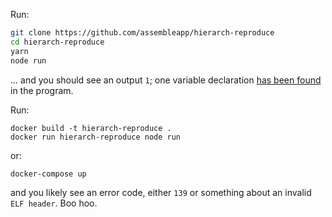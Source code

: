 Run:

```bash
git clone https://github.com/assembleapp/hierarch-reproduce
cd hierarch-reproduce
yarn
node run
```

... and you should see an output `1`;
one variable declaration [has been found] in the program.

[has been found]: https://github.com/assembleapp/hierarch-reproduce/blob/main/run.js#L9

Run:

```
docker build -t hierarch-reproduce .
docker run hierarch-reproduce node run
```

or:

```
docker-compose up
```

and you likely see an error code,
either `139` or something about an invalid `ELF header`.
Boo hoo.

